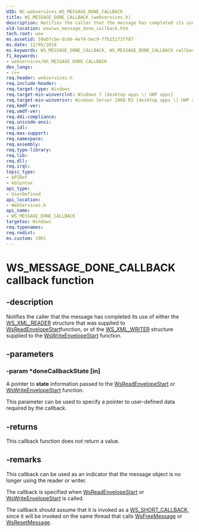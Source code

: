 ```yaml
---
UID: NC:webservices.WS_MESSAGE_DONE_CALLBACK
title: WS_MESSAGE_DONE_CALLBACK (webservices.h)
description: Notifies the caller that the message has completed its use of either the WS_XML_READER structure that was supplied to WsReadEnvelopeStartfunction, or of the WS_XML_WRITER structure supplied to the WsWriteEnvelopeStart function.
old-location: wsw\ws_message_done_callback.htm
tech.root: wsw
ms.assetid: 59ab7cbe-dc66-4e74-bec9-ffb25173ff87
ms.date: 12/05/2018
ms.keywords: WS_MESSAGE_DONE_CALLBACK, WS_MESSAGE_DONE_CALLBACK callback, WS_MESSAGE_DONE_CALLBACK callback function [Web Services for Windows], webservices/WS_MESSAGE_DONE_CALLBACK, wsw.ws_message_done_callback
f1_keywords:
- webservices/WS_MESSAGE_DONE_CALLBACK
dev_langs:
- c++
req.header: webservices.h
req.include-header: 
req.target-type: Windows
req.target-min-winverclnt: Windows 7 [desktop apps \| UWP apps]
req.target-min-winversvr: Windows Server 2008 R2 [desktop apps \| UWP apps]
req.kmdf-ver: 
req.umdf-ver: 
req.ddi-compliance: 
req.unicode-ansi: 
req.idl: 
req.max-support: 
req.namespace: 
req.assembly: 
req.type-library: 
req.lib: 
req.dll: 
req.irql: 
topic_type:
- APIRef
- kbSyntax
api_type:
- UserDefined
api_location:
- WebServices.h
api_name:
- WS_MESSAGE_DONE_CALLBACK
targetos: Windows
req.typenames: 
req.redist: 
ms.custom: 19H1
---
```


# WS_MESSAGE_DONE_CALLBACK callback function


## -description


Notifies the caller that the message has completed its use of either the <a href="https://docs.microsoft.com/windows/desktop/wsw/ws-xml-reader">WS_XML_READER</a> structure that was supplied to <a href="https://docs.microsoft.com/windows/desktop/api/webservices/nf-webservices-wsreadenvelopestart">WsReadEnvelopeStart</a>function, or of the <a href="https://docs.microsoft.com/windows/desktop/wsw/ws-xml-writer">WS_XML_WRITER</a> structure supplied to the  <a href="https://docs.microsoft.com/windows/desktop/api/webservices/nf-webservices-wswriteenvelopestart">WsWriteEnvelopeStart</a> function.


## -parameters




### -param *doneCallbackState [in]

A pointer to <b>state</b> information passed to the  <a href="https://docs.microsoft.com/windows/desktop/api/webservices/nf-webservices-wsreadenvelopestart">WsReadEnvelopeStart</a> or <a href="https://docs.microsoft.com/windows/desktop/api/webservices/nf-webservices-wswriteenvelopestart">WsWriteEnvelopeStart</a> function.
                

This parameter can be used to specify a pointer to user-defined
                    data required by the callback.
                


## -returns



This callback function does not return a value.




## -remarks



This callback can be used as an indicator that the message object is no
                longer using the reader or writer.
            

The callback is specified when <a href="https://docs.microsoft.com/windows/desktop/api/webservices/nf-webservices-wsreadenvelopestart">WsReadEnvelopeStart</a> or
                <a href="https://docs.microsoft.com/windows/desktop/api/webservices/nf-webservices-wswriteenvelopestart">WsWriteEnvelopeStart</a> is called.
            

The callback should assume that it is invoked as a 
                <a href="https://docs.microsoft.com/windows/desktop/api/webservices/ne-webservices-ws_callback_model">WS_SHORT_CALLBACK</a>, since it will be invoked on the same 
                thread that calls <a href="https://docs.microsoft.com/windows/desktop/api/webservices/nf-webservices-wsfreemessage">WsFreeMessage</a> or <a href="https://docs.microsoft.com/windows/desktop/api/webservices/nf-webservices-wsresetmessage">WsResetMessage</a>.
            



